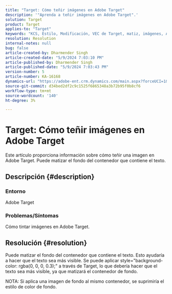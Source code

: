```yaml
---
title: "Target: Cómo teñir imágenes en Adobe Target"
description: '"Aprenda a teñir imágenes en Adobe Target".'
solution: Target
product: Target
applies-to: "Target"
keywords: "KCS, Estilo, Modificación, VEC de Target, matiz, imágenes, Adobe Target"
resolution: Resolution
internal-notes: null
bug: false
article-created-by: Dharmender Singh
article-created-date: "5/9/2024 7:03:10 PM"
article-published-by: Dharmender Singh
article-published-date: "5/9/2024 7:03:43 PM"
version-number: 5
article-number: KA-16168
dynamics-url: "https://adobe-ent.crm.dynamics.com/main.aspx?forceUCI=1&pagetype=entityrecord&etn=knowledgearticle&id=c0b589c3-360e-ef11-9f8a-6045bd006b25"
source-git-commit: d34bed2df2c9c1525f6865348a3b72b95f0b8cf6
workflow-type: tm+mt
source-wordcount: '140'
ht-degree: 3%

---
```


# Target: Cómo teñir imágenes en Adobe Target


Este artículo proporciona información sobre cómo teñir una imagen en Adobe Target. Puede matizar el fondo del contenedor que contiene el texto.

## Descripción {#description}


### <b>Entorno</b>

Adobe Target

### <b>Problemas/Síntomas</b>

Cómo tintar imágenes en Adobe Target.


## Resolución {#resolution}


Puede matizar el fondo del contenedor que contiene el texto. Esto ayudaría a hacer que el texto sea más visible.
Se puede aplicar style=&quot;background-color: rgba(0, 0, 0, 0.3);&quot; a través de Target, lo que debería hacer que el texto sea más visible, ya que matizará el contenedor de fondo.

NOTA: Si aplica una imagen de fondo al mismo contenedor, se suprimiría el estilo de color de fondo.
